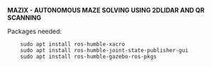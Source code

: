 **MAZIX - AUTONOMOUS MAZE SOLVING USING 2DLIDAR AND QR SCANNING**

Packages needed:
        
        sudo apt install ros-humble-xacro
        sudo apt install ros-humble-joint-state-publisher-gui
        sudo apt install ros-humble-gazebo-ros-pkgs

